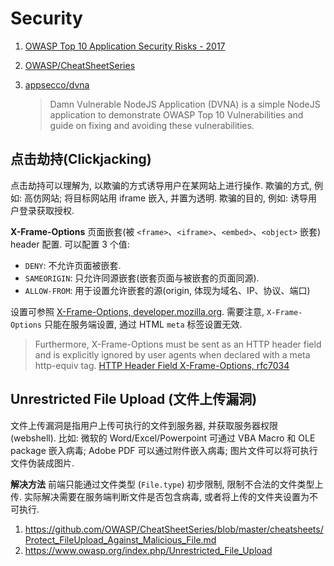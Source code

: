 # Security

1. [OWASP Top 10 Application Security Risks - 2017](https://www.owasp.org/index.php/Top_10-2017_Top_10)
2. [OWASP/CheatSheetSeries](https://github.com/OWASP/CheatSheetSeries)
3. [appsecco/dvna](https://github.com/appsecco/dvna)

    > Damn Vulnerable NodeJS Application (DVNA) is a simple NodeJS application to demonstrate OWASP Top 10 Vulnerabilities and guide on fixing and avoiding these vulnerabilities.

## 点击劫持(Clickjacking)

点击劫持可以理解为, 以欺骗的方式诱导用户在某网站上进行操作. 欺骗的方式, 例如: 高仿网站; 将目标网站用 iframe 嵌入, 并置为透明. 欺骗的目的, 例如: 诱导用户登录获取授权.

**X-Frame-Options** 页面嵌套(被 `<frame>`、`<iframe>`、`<embed>`、`<object>` 嵌套) header 配置. 可以配置 3 个值:

* `DENY`: 不允许页面被嵌套.
* `SAMEORIGIN`: 只允许同源嵌套(嵌套页面与被嵌套的页面同源).
* `ALLOW-FROM`: 用于设置允许嵌套的源(origin, 体现为域名、IP、协议、端口)

设置可参照 [X-Frame-Options, developer.mozilla.org](https://developer.mozilla.org/en-US/docs/Web/HTTP/Headers/X-Frame-Options). 需要注意, `X-Frame-Options` 只能在服务端设置, 通过 HTML `meta` 标签设置无效.

> Furthermore, X-Frame-Options must be sent as an HTTP header field and is explicitly ignored by user agents when declared with a meta http-equiv tag. [HTTP Header Field X-Frame-Options, rfc7034](https://tools.ietf.org/html/rfc7034)

## Unrestricted File Upload (文件上传漏洞)

文件上传漏洞是指用户上传可执行的文件到服务器, 并获取服务器权限 (webshell). 比如: 微软的 Word/Excel/Powerpoint 可通过 VBA Macro 和 OLE package 嵌入病毒; Adobe PDF 可以通过附件嵌入病毒; 图片文件可以将可执行文件伪装成图片.

**解决方法** 前端只能通过文件类型 (`File.type`) 初步限制, 限制不合法的文件类型上传. 实际解决需要在服务端判断文件是否包含病毒, 或者将上传的文件夹设置为不可执行.

1. <https://github.com/OWASP/CheatSheetSeries/blob/master/cheatsheets/Protect_FileUpload_Against_Malicious_File.md>
2. <https://www.owasp.org/index.php/Unrestricted_File_Upload>
